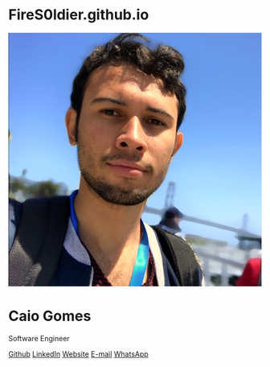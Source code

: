 # FireS0ldier.github.io

<!DOCTYPE html>

<html>

<head>
    <meta name="viewport" content="width=device-width, initial-scale=1">
    <meta charset="UTF-8">
    <title>LinkFree | Caio Gomes</title>
    <link rel="stylesheet" href="assets/css/style.css">
    <link rel="stylesheet" href="assets/css/font-awesome.min.css">
    <link rel="icon" href="assets/imagens/favicon.png" type="image/x-icon" />
</head>

<body>
    <div id="profile">
        <img id="userPhoto" src="assets/images/profile.jpeg" alt="Profile picture of Caio Gomes">
        <div id="userName">
            <h1>Caio Gomes</h1>
            <p>Software Engineer</p>
        </div>
    </div>
    <div id="links">
        <a class="link" href="https://github.com/minimarvin" target="_blank"><i class="fa fa-github"></i> Github</a>
        <a class="link" href="https://www.linkedin.com/in/caiogomes001/" target="_blank"><i class="fa fa-linkedin"
                aria-hidden="true"></i> LinkedIn</a>
        <a class="link" href="http://caiogomes.dev" target="_blank"><i class="fa fa-globe" aria-hidden="true"></i>
            Website</a>
        <a class="link" href="mailto:contato@caiogomes.dev" target="_blank"><i class="fa fa-envelope"
                aria-hidden="true"></i>
            E-mail</a>
        <a class="link" href="https://web.whatsapp.com/send?phone=558192558512" target="_blank"><i
                class="fa fa-whatsapp" aria-hidden="true"></i>
            WhatsApp</a>
    </div>
    <script type="text/javascript" src="assets/js/animations.js"></script>
</body>

</html>
